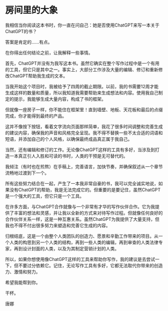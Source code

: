# 房间里的大象

我相信当你阅读这本书时，你一直在问自己：她是否使用ChatGPT来写一本关于ChatGPT的书？

答案是肯定的……有点。

在你得出任何结论之前，让我解释一些事情。

首先，ChatGPT并没有为我写这本书。虽然它确实在整个写作过程中是一个有用的工具，但它只是其中之一。事实上，大部分工作涉及大量的编辑、修订和重新修改ChatGPT帮助我生成的文本。

当我开始这个项目时，我被给予了四周的截止期限。以前，我的书需要12周才能生成这样的数量和质量，所以我知道我需要帮助来生成想法和内容。使用我自己制定的提示，我能够生成大量内容，构成了书的框架。

但就像一座房子一样，你不能住在框架里！直到墙壁、地板、天花板和最后的点缀完成，你才能得到最终的产品。

这并不像按下按钮，看着文字流向页面那样简单，我花了很多时间调整和完善生成的建议内容，确保我的声音和风格完全呈现。我不得不替换一些不太合适的词语和短语，并添加自己的个人风格，以确保最终成品真正属于我自己。

当然，还有编辑和修订的工作。无论像ChatGPT这样的工具有多好，当涉及到打造一本真正引人入胜和可读的书时，人类的干预是无可替代的。

我倾注（有时也在煎熬）在手稿上，完善语言，加快节奏，并确保叙述从一个章节流畅地过渡到下一个。

所有这些努力结合在一起，产生了一本我非常自豪的书，我可以完全诚实地说，如果没有ChatGPT的帮助，我是无法完成它的。但重要的是要记住，虽然ChatGPT是一个强大的工具，但它只是一个工具。

在许多方面，与ChatGPT合作就像与一个非常有才华的写作伙伴合作。它为我提供了丰富的想法和灵感，并让我以全新的方式来对待写作过程。但就像任何良好的合作伙伴关系一样，这是一种互惠关系。虽然ChatGPT为我提供了大量支持，但我也不得不付出很多努力来塑造和完善它生成的内容。

归根结底，这是一个由整个人类团队的创造力、愿景和辛勤工作带来的项目。从一个人类的构思到另一个人类的结构，再到一些人类的编辑，再到审查的人类法律专家，再到设计封面的人类，以及为其制定营销计划的人类。

所以，如果你想使用像ChatGPT这样的工具来帮助你写作，我的建议是去尝试一下，但不要过分依赖它。记住，无论写作工具有多好，它都无法取代你带来的创造力、激情和努力。

希望我能帮到你。

干杯。

唐娜
